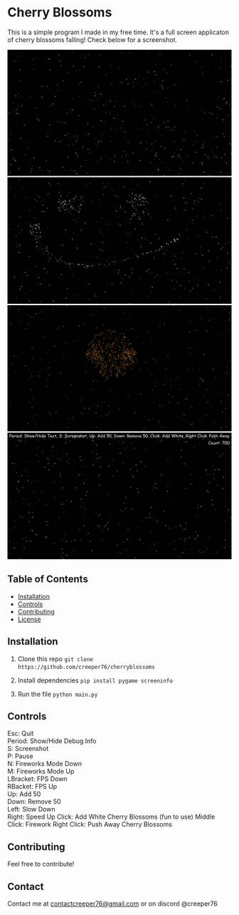 # Cherry Blossoms

This is a simple program I made in my free time. It's a full screen applicaton of cherry blossoms falling! Check below for a screenshot.

![Screenshot 1 of Cherry Blossoms](img1.png)
![Screenshot 2 of Cherry Blossoms](img3.png)
![Screenshot 4 of Cherry Blossoms](img4.png)
![Screenshot 3 of Cherry Blossoms](img2.png)

## Table of Contents

- [Installation](#installation)
- [Controls](#controls)
- [Contributing](#contributing)
- [License](#license)

## Installation

1. Clone this repo
```git clone https://github.com/creeper76/cherryblossoms```

2. Install dependencies
```pip install pygame screeninfo```

3. Run the file
```python main.py```

## Controls

Esc: Quit  
Period: Show/Hide Debug Info  
S: Screenshot  
P: Pause  
N: Fireworks Mode Down  
M: Fireworks Mode Up  
LBracket: FPS Down  
RBacket: FPS Up  
Up: Add 50  
Down: Remove 50  
Left: Slow Down  
Right: Speed Up
Click: Add White Cherry Blossoms (fun to use)
Middle Click: Firework
Right Click: Push Away Cherry Blossoms

## Contributing

Feel free to contribute!

## Contact

Contact me at contactcreeper76@gmail.com or on discord @creeper76